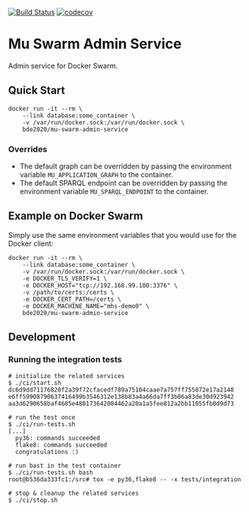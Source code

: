 [![Build Status](https://travis-ci.org/big-data-europe/mu-swarm-admin-service.svg?branch=master)](https://travis-ci.org/big-data-europe/mu-swarm-admin-service)
[![codecov](https://codecov.io/gh/big-data-europe/mu-swarm-admin-service/branch/master/graph/badge.svg)](https://codecov.io/gh/big-data-europe/mu-swarm-admin-service)

Mu Swarm Admin Service
======================

Admin service for Docker Swarm.

Quick Start
-----------

```
docker run -it --rm \
    --link database:some_container \
    -v /var/run/docker.sock:/var/run/docker.sock \
    bde2020/mu-swarm-admin-service
```

### Overrides

 *  The default graph can be overridden by passing the environment variable
    `MU_APPLICATION_GRAPH` to the container.
 *  The default SPARQL endpoint can be overridden by passing the environment
    variable `MU_SPARQL_ENDPOINT` to the container.

Example on Docker Swarm
-----------------------

Simply use the same environment variables that you would use for the Docker
client:

```
docker run -it --rm \
    --link database:some_container \
    -v /var/run/docker.sock:/var/run/docker.sock \
    -e DOCKER_TLS_VERIFY=1 \
    -e DOCKER_HOST="tcp://192.168.99.100:3376" \
    -v /path/to/certs:/certs \
    -e DOCKER_CERT_PATH=/certs \
    -e DOCKER_MACHINE_NAME="mhs-demo0" \
    bde2020/mu-swarm-admin-service
```

Development
-----------

### Running the integration tests

```
# initialize the related services
$ ./ci/start.sh
dc6d9dd71176820f2a39f72cfacedf789a75104caae7a757ff755872e17a2148
e6ff59908790637416499b3546312e138b83a4a66da7ff3b06a83de30d923942
aa3d6290658baf4605e480173642004462a20a1a5fee812a2bb11055fb0d9d73

# run the test once
$ ./ci/run-tests.sh
[...]
  py36: commands succeeded
  flake8: commands succeeded
  congratulations :)

# run bast in the test container
$ ./ci/run-tests.sh bash
root@b536da333fc1:/src# tox -e py36,flake8 -- -x tests/integration

# stop & cleanup the related services
$ ./ci/stop.sh
```
